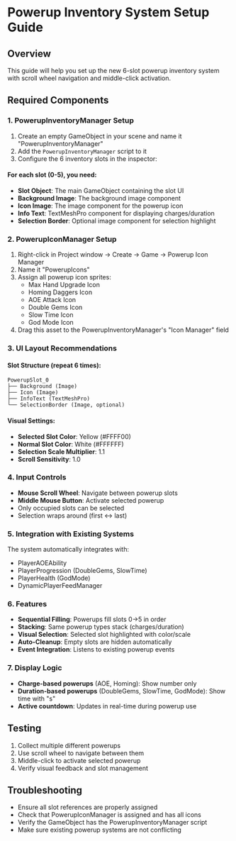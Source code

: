 # Powerup Inventory System Setup Guide

## Overview
This guide will help you set up the new 6-slot powerup inventory system with scroll wheel navigation and middle-click activation.

## Required Components

### 1. PowerupInventoryManager Setup
1. Create an empty GameObject in your scene and name it "PowerupInventoryManager"
2. Add the `PowerupInventoryManager` script to it
3. Configure the 6 inventory slots in the inspector:

#### For each slot (0-5), you need:
- **Slot Object**: The main GameObject containing the slot UI
- **Background Image**: The background image component
- **Icon Image**: The image component for the powerup icon
- **Info Text**: TextMeshPro component for displaying charges/duration
- **Selection Border**: Optional image component for selection highlight

### 2. PowerupIconManager Setup
1. Right-click in Project window → Create → Game → Powerup Icon Manager
2. Name it "PowerupIcons" 
3. Assign all powerup icon sprites:
   - Max Hand Upgrade Icon
   - Homing Daggers Icon
   - AOE Attack Icon
   - Double Gems Icon
   - Slow Time Icon
   - God Mode Icon
4. Drag this asset to the PowerupInventoryManager's "Icon Manager" field

### 3. UI Layout Recommendations

#### Slot Structure (repeat 6 times):
```
PowerupSlot_0
├── Background (Image)
├── Icon (Image) 
├── InfoText (TextMeshPro)
└── SelectionBorder (Image, optional)
```

#### Visual Settings:
- **Selected Slot Color**: Yellow (#FFFF00)
- **Normal Slot Color**: White (#FFFFFF)
- **Selection Scale Multiplier**: 1.1
- **Scroll Sensitivity**: 1.0

### 4. Input Controls
- **Mouse Scroll Wheel**: Navigate between powerup slots
- **Middle Mouse Button**: Activate selected powerup
- Only occupied slots can be selected
- Selection wraps around (first ↔ last)

### 5. Integration with Existing Systems
The system automatically integrates with:
- PlayerAOEAbility
- PlayerProgression (DoubleGems, SlowTime)
- PlayerHealth (GodMode)
- DynamicPlayerFeedManager

### 6. Features
- **Sequential Filling**: Powerups fill slots 0→5 in order
- **Stacking**: Same powerup types stack (charges/duration)
- **Visual Selection**: Selected slot highlighted with color/scale
- **Auto-Cleanup**: Empty slots are hidden automatically
- **Event Integration**: Listens to existing powerup events

### 7. Display Logic
- **Charge-based powerups** (AOE, Homing): Show number only
- **Duration-based powerups** (DoubleGems, SlowTime, GodMode): Show time with "s"
- **Active countdown**: Updates in real-time during powerup use

## Testing
1. Collect multiple different powerups
2. Use scroll wheel to navigate between them
3. Middle-click to activate selected powerup
4. Verify visual feedback and slot management

## Troubleshooting
- Ensure all slot references are properly assigned
- Check that PowerupIconManager is assigned and has all icons
- Verify the GameObject has the PowerupInventoryManager script
- Make sure existing powerup systems are not conflicting
